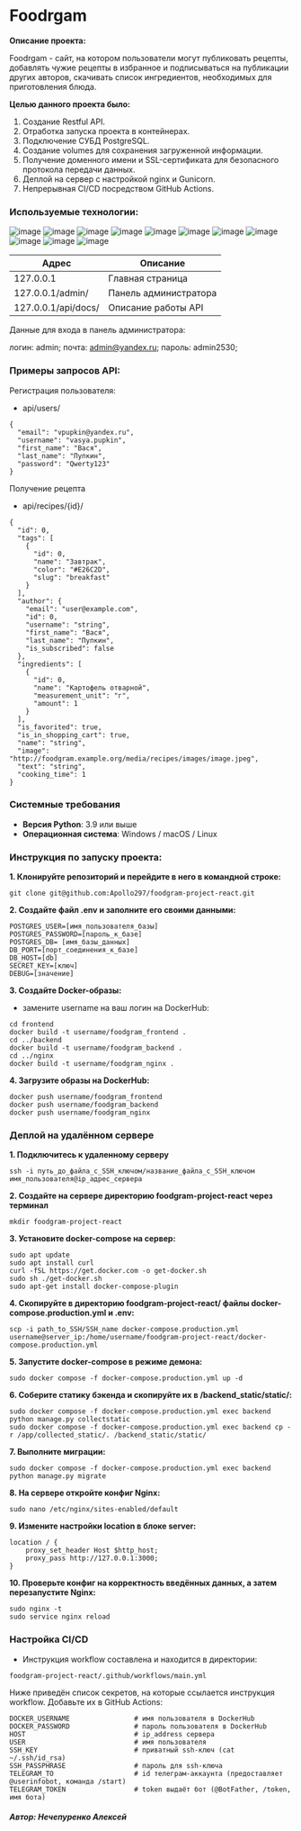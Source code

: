 # Foodrgam

**Описание проекта:**

Foodrgam - сайт, на котором пользователи могут публиковать рецепты, добавлять чужие рецепты в избранное и подписываться на публикации других авторов, скачивать список ингредиентов, необходимых для приготовления блюда.

**Целью данного проекта было:**

1. Создание Restful API.
2. Отработка запуска проекта в контейнерах.
3. Подключение СУБД PostgreSQL.
4. Создание volumes для сохранения загруженной информации.
5. Получение доменного имени и SSL-сертификата для безопасного протокола передачи данных.
6. Деплой на сервер с настройкой nginx и Gunicorn.
7. Непрерывная CI/CD посредством GitHub Actions.

### Используемые технологии:
![image](https://img.shields.io/badge/Python-FFD43B?style=for-the-badge&logo=python&logoColor=blue)
![image](https://img.shields.io/badge/SQLite-07405E?style=for-the-badge&logo=sqlite&logoColor=white)
![image](https://img.shields.io/badge/Django-092E20?style=for-the-badge&logo=django&logoColor=green)
![image](https://img.shields.io/badge/django%20rest-ff1709?style=for-the-badge&logo=django&logoColor=white)
![image](https://img.shields.io/badge/VSCode-0078D4?style=for-the-badge&logo=visual%20studio%20code&logoColor=white)
![image](https://img.shields.io/badge/GitHub-100000?style=for-the-badge&logo=github&logoColor=white)
![image](https://img.shields.io/badge/DockerHub-1488C6?style=for-the-badge&logo=docker&logoColor=white)
![image](https://img.shields.io/badge/PostgreSQL-336791?style=for-the-badge&logo=postgresql&logoColor=white)
![image](https://img.shields.io/badge/Ubuntu-E95420?style=for-the-badge&logo=ubuntu&logoColor=white)
![image](https://img.shields.io/badge/Nginx-009639?style=for-the-badge&logo=nginx&logoColor=white)
![image](https://img.shields.io/badge/Gunicorn-00A98F?style=for-the-badge&logo=gunicorn&logoColor=white)


| Адрес | Описание |
|-------------|-------------|
| 127.0.0.1   | Главная страница   |
| 127.0.0.1/admin/   | Панель администратора  |
| 127.0.0.1/api/docs/   | Описание работы API  |


Данные для входа в панель администратора:

логин: admin;
почта: admin@yandex.ru;
пароль: admin2530;

### Примеры запросов API:

Регистрация пользователя:
- api/users/
```
{
  "email": "vpupkin@yandex.ru",
  "username": "vasya.pupkin",
  "first_name": "Вася",
  "last_name": "Пупкин",
  "password": "Qwerty123"
}
```
Получение рецепта
- api/recipes/{id}/
```
{
  "id": 0,
  "tags": [
    {
      "id": 0,
      "name": "Завтрак",
      "color": "#E26C2D",
      "slug": "breakfast"
    }
  ],
  "author": {
    "email": "user@example.com",
    "id": 0,
    "username": "string",
    "first_name": "Вася",
    "last_name": "Пупкин",
    "is_subscribed": false
  },
  "ingredients": [
    {
      "id": 0,
      "name": "Картофель отварной",
      "measurement_unit": "г",
      "amount": 1
    }
  ],
  "is_favorited": true,
  "is_in_shopping_cart": true,
  "name": "string",
  "image": "http://foodgram.example.org/media/recipes/images/image.jpeg",
  "text": "string",
  "cooking_time": 1
}
```

### Системные требования

- **Версия Python**: 3.9 или выше
- **Операционная система**: Windows / macOS / Linux

### Инструкция по запуску проекта:

**1. Клонируйте репозиторий и перейдите в него в командной строке:**
```
git clone git@github.com:Apollo297/foodgram-project-react.git
```

**2. Создайте файл .env и заполните его своими данными:**
```
POSTGRES_USER=[имя_пользователя_базы]
POSTGRES_PASSWORD=[пароль_к_базе]
POSTGRES_DB= [имя_базы_данных]
DB_PORT=[порт_соединения_к_базе]
DB_HOST=[db]
SECRET_KEY=[ключ]
DEBUG=[значение]
```

**3. Создайте Docker-образы:**

- замените username на ваш логин на DockerHub:
```
cd frontend
docker build -t username/foodgram_frontend .
cd ../backend
docker build -t username/foodgram_backend .
cd ../nginx
docker build -t username/foodgram_nginx .
```
**4. Загрузите образы на DockerHub:**
```
docker push username/foodgram_frontend
docker push username/foodgram_backend
docker push username/foodgram_nginx
```
### Деплой на удалённом сервере

**1. Подключитесь к удаленному серверу**
```
ssh -i путь_до_файла_с_SSH_ключом/название_файла_с_SSH_ключом имя_пользователя@ip_адрес_сервера 
```

**2. Создайте на сервере директорию foodgram-project-react через терминал**
```
mkdir foodgram-project-react
```

**3. Установите docker-compose на сервер:**
```
sudo apt update
sudo apt install curl
curl -fSL https://get.docker.com -o get-docker.sh
sudo sh ./get-docker.sh
sudo apt-get install docker-compose-plugin
```

**4. Скопируйте в директорию foodgram-project-react/ файлы docker-compose.production.yml и .env:**
```
scp -i path_to_SSH/SSH_name docker-compose.production.yml username@server_ip:/home/username/foodgram-project-react/docker-compose.production.yml
```

**5. Запустите docker-compose в режиме демона:**
```
sudo docker compose -f docker-compose.production.yml up -d
```

**6. Соберите статику бэкенда и скопируйте их в /backend_static/static/:**
```
sudo docker compose -f docker-compose.production.yml exec backend python manage.py collectstatic
sudo docker compose -f docker-compose.production.yml exec backend cp -r /app/collected_static/. /backend_static/static/
```

**7. Выполните миграции:**
```
sudo docker compose -f docker-compose.production.yml exec backend python manage.py migrate
```

**8. На сервере откройте конфиг Nginx:**
```
sudo nano /etc/nginx/sites-enabled/default
```

**9. Измените настройки location в блоке server:**
```
location / {
    proxy_set_header Host $http_host;
    proxy_pass http://127.0.0.1:3000;
}
```

**10. Проверьте конфиг на корректность введённых данных, а затем перезапустите Nginx:**
```
sudo nginx -t 
sudo service nginx reload
```

### Настройка CI/CD

- Инструкция workflow составлена и находится в директории:
```
foodgram-project-react/.github/workflows/main.yml
```
Ниже приведён список секретов, на которые ссылается инструкция workflow.
Добавьте их в GitHub Actions:

```
DOCKER_USERNAME                # имя пользователя в DockerHub
DOCKER_PASSWORD                # пароль пользователя в DockerHub
HOST                           # ip_address сервера
USER                           # имя пользователя
SSH_KEY                        # приватный ssh-ключ (cat ~/.ssh/id_rsa)
SSH_PASSPHRASE                 # пароль для ssh-ключа
TELEGRAM_TO                    # id телеграм-аккаунта (предоставляет @userinfobot, команда /start)
TELEGRAM_TOKEN                 # token выдаёт бот (@BotFather, /token, имя бота)
```

##### Автор: Нечепуренко Алексей
